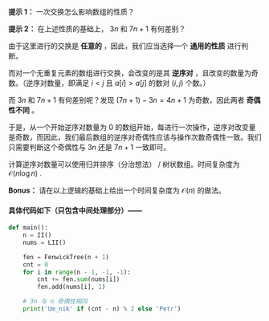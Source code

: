 **提示 1：** 一次交换怎么影响数组的性质？

**提示 2：** 在上述性质的基础上， $3n$ 和 $7n+1$ 有何差别？

由于这里进行的交换是 **任意的** ，因此，我们应当选择一个 **通用的性质** 进行判断。

而对一个无重复元素的数组进行交换，会改变的是其 **逆序对** ，且改变的数量为奇数。（逆序对数量，即满足 $i\lt j$ 且 $a[i]\gt a[j]$ 的数对 $(i,j)$ 个数。）

而 $3n$ 和 $7n+1$ 有何差别呢？发现 $(7n+1)-3n=4n+1$ 为奇数，因此两者 **奇偶性不同** 。

于是，从一个开始逆序对数量为 $0$ 的数组开始，每进行一次操作，逆序对改变量是奇数，而因此，我们最后数组的逆序对奇偶性应该与操作次数奇偶性一致。我们只需要判断这个奇偶性与 $3n$ 还是 $7n+1$ 一致即可。

计算逆序对数量可以使用归并排序（分治想法） / 树状数组。时间复杂度为 $\mathcal{O}(n\log n)$ .

**Bonus：** 请在以上逻辑的基础上给出一个时间复杂度为 $\mathcal{O}(n)$ 的做法。

#### 具体代码如下（只包含中间处理部分）——

```Python []
def main():
    n = II()
    nums = LII()

    fen = FenwickTree(n + 1)
    cnt = 0
    for i in range(n - 1, -1, -1):
        cnt += fen.sum(nums[i])
        fen.add(nums[i], 1)

    # 3n 与 n 奇偶性相同
    print('Um_nik' if (cnt - n) % 2 else 'Petr')
```
